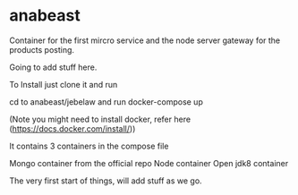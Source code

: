 # anabeast

Container for the first mircro service and the node server gateway for the products posting. 

Going to add stuff here. 

To Install just clone it and run 

cd to anabeast/jebelaw
and run 
docker-compose up


(Note you might need to install docker, refer here (https://docs.docker.com/install/))

It contains 3 containers in the compose file

Mongo container from the official repo
Node container 
Open jdk8 container

The very first start of things, will add stuff as we go.


